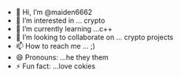 - 👋 Hi, I’m @maiden6662
- 👀 I’m interested in ... crypto
- 🌱 I’m currently learning ...c++
- 💞️ I’m looking to collaborate on ... crypto projects
- 📫 How to reach me ... ;)
- 😄 Pronouns: ...he they them
- ⚡ Fun fact: ...love cokies

<!---
maiden6662/maiden6662 is a ✨ special ✨ repository because its `README.md` (this file) appears on your GitHub profile.
You can click the Preview link to take a look at your changes.
--->
